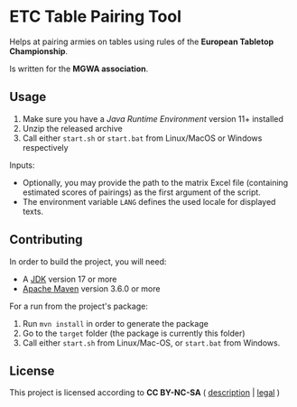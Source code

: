 # ETC Table Pairing Tool

Helps at pairing armies on tables using rules of the **European Tabletop Championship**.

Is written for the **MGWA association**.

## Usage

1. Make sure you have a *Java Runtime Environment* version 11+ installed
2. Unzip the released archive
3. Call either `start.sh` or `start.bat` from Linux/MacOS or Windows respectively

Inputs:

* Optionally, you may provide the path to the matrix Excel file (containing estimated scores of pairings) as the first argument of the script. 
* The environment variable `LANG` defines the used locale for displayed texts.

## Contributing

In order to build the project, you will need:
* A [JDK](https://jdk.java.net/) version 17 or more
* [Apache Maven](https://maven.apache.org/) version 3.6.0 or more

For a run from the project's package:

1. Run `mvn install` in order to generate the package
2. Go to the `target` folder (the package is currently this folder)
3. Call either `start.sh` from Linux/Mac-OS, or `start.bat` from Windows.

## License

This project is licensed according to **CC BY-NC-SA** ( [description](https://creativecommons.org/licenses/by-nc-sa/4.0/) | [legal](https://creativecommons.org/licenses/by-nc-sa/4.0/legalcode) )
